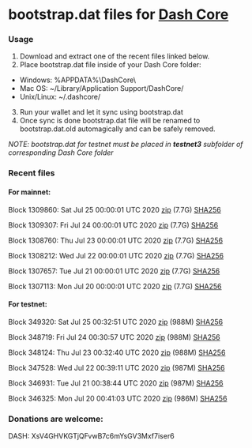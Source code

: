 # bootstrap.dat files for [Dash Core](https://github.com/dashpay/dash)

### Usage

1. Download and extract one of the recent files linked below.
2. Place bootstrap.dat file inside of your Dash Core folder:
 - Windows: %APPDATA%\DashCore\
 - Mac OS: ~/Library/Application Support/DashCore/
 - Unix/Linux: ~/.dashcore/
3. Run your wallet and let it sync using bootstrap.dat
4. Once sync is done bootstrap.dat file will be renamed to bootstrap.dat.old automagically and can be safely removed.

_NOTE: bootstrap.dat for testnet must be placed in **testnet3** subfolder of corresponding Dash Core folder_

### Recent files

#### For mainnet:

Block 1309860: Sat Jul 25 00:00:01 UTC 2020 [zip](https://dash-bootstrap.ams3.digitaloceanspaces.com/mainnet/2020-07-25/bootstrap.dat.zip) (7.7G) [SHA256](https://dash-bootstrap.ams3.digitaloceanspaces.com/mainnet/2020-07-25/sha256.txt)

Block 1309307: Fri Jul 24 00:00:01 UTC 2020 [zip](https://dash-bootstrap.ams3.digitaloceanspaces.com/mainnet/2020-07-24/bootstrap.dat.zip) (7.7G) [SHA256](https://dash-bootstrap.ams3.digitaloceanspaces.com/mainnet/2020-07-24/sha256.txt)

Block 1308760: Thu Jul 23 00:00:01 UTC 2020 [zip](https://dash-bootstrap.ams3.digitaloceanspaces.com/mainnet/2020-07-23/bootstrap.dat.zip) (7.7G) [SHA256](https://dash-bootstrap.ams3.digitaloceanspaces.com/mainnet/2020-07-23/sha256.txt)

Block 1308212: Wed Jul 22 00:00:01 UTC 2020 [zip](https://dash-bootstrap.ams3.digitaloceanspaces.com/mainnet/2020-07-22/bootstrap.dat.zip) (7.7G) [SHA256](https://dash-bootstrap.ams3.digitaloceanspaces.com/mainnet/2020-07-22/sha256.txt)

Block 1307657: Tue Jul 21 00:00:01 UTC 2020 [zip](https://dash-bootstrap.ams3.digitaloceanspaces.com/mainnet/2020-07-21/bootstrap.dat.zip) (7.7G) [SHA256](https://dash-bootstrap.ams3.digitaloceanspaces.com/mainnet/2020-07-21/sha256.txt)

Block 1307113: Mon Jul 20 00:00:01 UTC 2020 [zip](https://dash-bootstrap.ams3.digitaloceanspaces.com/mainnet/2020-07-20/bootstrap.dat.zip) (7.7G) [SHA256](https://dash-bootstrap.ams3.digitaloceanspaces.com/mainnet/2020-07-20/sha256.txt)


#### For testnet:

Block 349320: Sat Jul 25 00:32:51 UTC 2020 [zip](https://dash-bootstrap.ams3.digitaloceanspaces.com/testnet/2020-07-25/bootstrap.dat.zip) (988M) [SHA256](https://dash-bootstrap.ams3.digitaloceanspaces.com/testnet/2020-07-25/sha256.txt)

Block 348719: Fri Jul 24 00:30:57 UTC 2020 [zip](https://dash-bootstrap.ams3.digitaloceanspaces.com/testnet/2020-07-24/bootstrap.dat.zip) (988M) [SHA256](https://dash-bootstrap.ams3.digitaloceanspaces.com/testnet/2020-07-24/sha256.txt)

Block 348124: Thu Jul 23 00:32:40 UTC 2020 [zip](https://dash-bootstrap.ams3.digitaloceanspaces.com/testnet/2020-07-23/bootstrap.dat.zip) (988M) [SHA256](https://dash-bootstrap.ams3.digitaloceanspaces.com/testnet/2020-07-23/sha256.txt)

Block 347528: Wed Jul 22 00:39:11 UTC 2020 [zip](https://dash-bootstrap.ams3.digitaloceanspaces.com/testnet/2020-07-22/bootstrap.dat.zip) (987M) [SHA256](https://dash-bootstrap.ams3.digitaloceanspaces.com/testnet/2020-07-22/sha256.txt)

Block 346931: Tue Jul 21 00:38:44 UTC 2020 [zip](https://dash-bootstrap.ams3.digitaloceanspaces.com/testnet/2020-07-21/bootstrap.dat.zip) (987M) [SHA256](https://dash-bootstrap.ams3.digitaloceanspaces.com/testnet/2020-07-21/sha256.txt)

Block 346325: Mon Jul 20 00:41:03 UTC 2020 [zip](https://dash-bootstrap.ams3.digitaloceanspaces.com/testnet/2020-07-20/bootstrap.dat.zip) (986M) [SHA256](https://dash-bootstrap.ams3.digitaloceanspaces.com/testnet/2020-07-20/sha256.txt)


### Donations are welcome:

DASH: XsV4GHVKGTjQFvwB7c6mYsGV3Mxf7iser6

